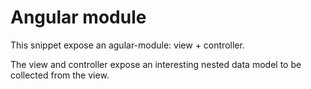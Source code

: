 # Angular module

This snippet expose an agular-module: view + controller.

The view and controller expose an interesting nested data model to be collected from the view.

